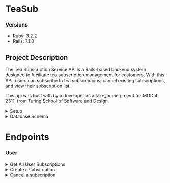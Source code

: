 # TeaSub

### Versions
- Ruby: 3.2.2
- Rails: 7.1.3

## Project Description

The Tea Subscription Service API is a Rails-based backend system designed to facilitate tea subscription management for customers. With this API, users can subscribe to tea subscriptions, cancel existing subscriptions, and view their subscription list.


This api was built with by a developer as a take_home project for MOD 4 2311, from Turing School of Software and Design.

<details>
  <summary>Setup</summary>
  ```

  1. Fork and/or Clone this Repo from GitHub.
  2. In your terminal use `$ git clone <ssh or https path>`.
  3. Change into the cloned directory using `$ cd example`.
  4. Install the gem packages using `$ bundle install`.
  5. Database Migrations can be set up by running: 

  $ rails db:{drop,create,migrate,seed}
  ```
</details>


<details>
  <summary>Testing</summary>

  Test using the terminal utilizing RSpec:

  ```bash
  $ bundle exec rspec spec/<follow directory path to test specific files>
  ```

  or test the whole suite with `$ bundle exec rspec`
</details>



<details>
  <summary>Database Schema</summary>

  ```
ActiveRecord::Schema[7.1].define(version: 2024_05_04_062655) do
  enable_extension "plpgsql"

  create_table "customers", force: :cascade do |t|
    t.string "first_name"
    t.string "last_name"
    t.string "email"
    t.text "address"
    t.datetime "created_at", null: false
    t.datetime "updated_at", null: false
  end

  create_table "subscriptions", force: :cascade do |t|
    t.string "title"
    t.decimal "price"
    t.string "status", default: "active"
    t.string "frequency"
    t.bigint "customer_id", null: false
    t.bigint "tea_id", null: false
    t.datetime "created_at", null: false
    t.datetime "updated_at", null: false
    t.index ["customer_id"], name: "index_subscriptions_on_customer_id"
    t.index ["tea_id"], name: "index_subscriptions_on_tea_id"
  end

  create_table "teas", force: :cascade do |t|
    t.string "title"
    t.text "description"
    t.integer "temperature"
    t.integer "brew_time"
    t.datetime "created_at", null: false
    t.datetime "updated_at", null: false
  end

  add_foreign_key "subscriptions", "customers"
  add_foreign_key "subscriptions", "teas"
end

```
</details>


# Endpoints
### User
<details>
<summary> Get All User Subscriptions</summary>


Request:

```http
GET /customers/:id/subscriptions
Content-Type: application/json
Accept: application/json
```

Response: `status: 200`

```json
[
    {
        "id": 2,
        "title": "Subscription 2",
        "price": "14.99",
        "status": "cancelled",
        "frequency": "monthly",
        "customer_id": 2,
        "tea_id": 3,
        "created_at": "2024-05-04T07:19:34.020Z",
        "updated_at": "2024-05-04T07:19:34.020Z"
    }
]
```
</details>

<details>
<summary>Create a subscription</summary>

Request:

```http
POST /subscriptions
Content-Type: application/json
Accept: application/json
```

Body:

```json
{
  "subscription": {
    "title": "Subscription 3",
    "price": 9,
    "frequency": "monthly",
    "customer_id": 2,
    "tea_id": 2
  }
}
```

Response: `status: 200`

```json
{
    "id": 4,
    "title": "Subscription 3",
    "price": "9.0",
    "status": "active",
    "frequency": "monthly",
    "customer_id": 2,
    "tea_id": 2,
    "created_at": "2024-05-09T20:36:59.319Z",
    "updated_at": "2024-05-09T20:36:59.319Z"
}
```
</details>


<details>
<summary> Cancel a subscription </summary>
Request:

```http
DELETE /subscriptions/3
Content-Type: application/json
Accept: application/json
```

Response: `status: 204`
</details>
